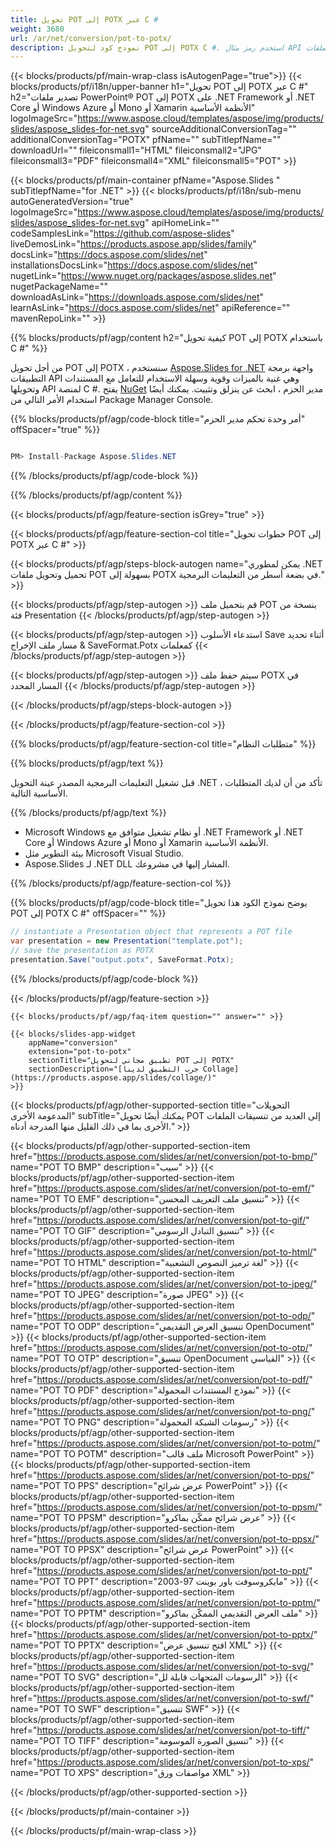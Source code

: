 ```yaml
---
title: تحويل POT إلى POTX عبر C #
weight: 3680
url: /ar/net/conversion/pot-to-potx/ 
description: نموذج كود لتحويل POT إلى POTX C #. استخدم رمز مثال API لملفات POT الدفعية لتحويل POTX داخل VB.NET أو Asp.NET أو أي تطبيق قائم على .NET.
---
```


{{< blocks/products/pf/main-wrap-class isAutogenPage="true">}}
{{< blocks/products/pf/i18n/upper-banner h1="تحويل POT إلى POTX عبر C #" h2="تصدير ملفات PowerPoint® POT إلى POTX على .NET Framework أو .NET Core أو Windows Azure أو Mono أو Xamarin الأنظمة الأساسية" logoImageSrc="https://www.aspose.cloud/templates/aspose/img/products/slides/aspose_slides-for-net.svg" sourceAdditionalConversionTag="" additionalConversionTag="POTX" pfName="" subTitlepfName="" downloadUrl="" fileiconsmall1="HTML" fileiconsmall2="JPG" fileiconsmall3="PDF" fileiconsmall4="XML" fileiconsmall5="POT" >}}

{{< blocks/products/pf/main-container pfName="Aspose.Slides " subTitlepfName="for .NET" >}}
{{< blocks/products/pf/i18n/sub-menu autoGeneratedVersion="true" logoImageSrc="https://www.aspose.cloud/templates/aspose/img/products/slides/aspose_slides-for-net.svg" apiHomeLink="" codeSamplesLink="https://github.com/aspose-slides" liveDemosLink="https://products.aspose.app/slides/family" docsLink="https://docs.aspose.com/slides/net" installationsDocsLink="https://docs.aspose.com/slides/net" nugetLink="https://www.nuget.org/packages/aspose.slides.net" nugetPackageName="" downloadAsLink="https://downloads.aspose.com/slides/net" learnAsLink="https://docs.aspose.com/slides/net" apiReference="" mavenRepoLink="" >}}

{{% blocks/products/pf/agp/content h2="كيفية تحويل POT إلى POTX باستخدام C #" %}}

 من أجل تحويل POT إلى POTX ، سنستخدم
 [Aspose.Slides for .NET](https://products.aspose.com/slides/ar/net)
 واجهة برمجة التطبيقات API وهي غنية بالميزات وقوية وسهلة الاستخدام للتعامل مع المستندات وتحويلها API لمنصة C #. يفتح
 [NuGet](https://www.nuget.org/packages/aspose.slides.net)
 مدير الحزم ، ابحث عن
 ينزلق
 وتثبيت. يمكنك أيضًا استخدام الأمر التالي من Package Manager Console.

{{% blocks/products/pf/agp/code-block title="أمر وحدة تحكم مدير الحزم" offSpacer="true" %}}

```cs

PM> Install-Package Aspose.Slides.NET

```

{{% /blocks/products/pf/agp/code-block %}}

{{% /blocks/products/pf/agp/content %}}

{{< blocks/products/pf/agp/feature-section isGrey="true" >}}


{{< blocks/products/pf/agp/feature-section-col title="خطوات تحويل POT إلى POTX عبر C #" >}}

{{< blocks/products/pf/agp/steps-block-autogen name="يمكن لمطوري .NET تحميل وتحويل ملفات POT بسهولة إلى POTX في بضعة أسطر من التعليمات البرمجية." >}}

{{< blocks/products/pf/agp/step-autogen >}}
قم بتحميل ملف POT بنسخة من فئة Presentation
{{< /blocks/products/pf/agp/step-autogen >}}

{{< blocks/products/pf/agp/step-autogen >}}
استدعاء الأسلوب Save أثناء تحديد مسار ملف الإخراج & SaveFormat.Potx كمعلمات
{{< /blocks/products/pf/agp/step-autogen >}}

{{< blocks/products/pf/agp/step-autogen >}}
سيتم حفظ ملف POTX في المسار المحدد
{{< /blocks/products/pf/agp/step-autogen >}}

{{< /blocks/products/pf/agp/steps-block-autogen >}}

{{< /blocks/products/pf/agp/feature-section-col >}}

{{% blocks/products/pf/agp/feature-section-col title="متطلبات النظام" %}}

{{% blocks/products/pf/agp/text %}}

 قبل تشغيل التعليمات البرمجية المصدر عينة التحويل .NET ، تأكد من أن لديك المتطلبات الأساسية التالية.

{{% /blocks/products/pf/agp/text %}}

- Microsoft Windows أو نظام تشغيل متوافق مع .NET Framework أو .NET Core أو Windows Azure أو Mono أو Xamarin الأنظمة الأساسية.
- بيئة التطوير مثل Microsoft Visual Studio.
- Aspose.Slides لـ .NET DLL المشار إليها في مشروعك.

{{% /blocks/products/pf/agp/feature-section-col %}}

{{% blocks/products/pf/agp/code-block title="يوضح نموذج الكود هذا تحويل POT إلى POTX C #" offSpacer="" %}}

```cs
// instantiate a Presentation object that represents a POT file
var presentation = new Presentation("template.pot");
// save the presentation as POTX
presentation.Save("output.potx", SaveFormat.Potx); 

```

{{% /blocks/products/pf/agp/code-block %}}

{{< /blocks/products/pf/agp/feature-section >}}

    {{< blocks/products/pf/agp/faq-item question="" answer="" >}}
 

<!-- aboutfile Starts -->

<!-- aboutfile Ends -->

    {{< blocks/slides-app-widget 
        appName="conversion"
        extension="pot-to-potx"
        sectionTitle="تطبيق مجاني لتحويل POT إلى POTX" 
        sectionDescription="[جرب التطبيق لدينا Collage](https://products.aspose.app/slides/collage/)" 
    >}}
    
{{< blocks/products/pf/agp/other-supported-section title="التحويلات المدعومة الأخرى" subTitle="يمكنك أيضًا تحويل POT إلى العديد من تنسيقات الملفات الأخرى بما في ذلك القليل منها المدرجة أدناه." >}}

{{< blocks/products/pf/agp/other-supported-section-item href="https://products.aspose.com/slides/ar/net/conversion/pot-to-bmp/" name="POT TO BMP" description="سيب" >}}
{{< blocks/products/pf/agp/other-supported-section-item href="https://products.aspose.com/slides/ar/net/conversion/pot-to-emf/" name="POT TO EMF" description="تنسيق ملف التعريف المحسن" >}}
{{< blocks/products/pf/agp/other-supported-section-item href="https://products.aspose.com/slides/ar/net/conversion/pot-to-gif/" name="POT TO GIF" description="تنسيق التبادل الرسومي" >}}
{{< blocks/products/pf/agp/other-supported-section-item href="https://products.aspose.com/slides/ar/net/conversion/pot-to-html/" name="POT TO HTML" description="لغة ترميز النصوص التشعبية" >}}
{{< blocks/products/pf/agp/other-supported-section-item href="https://products.aspose.com/slides/ar/net/conversion/pot-to-jpeg/" name="POT TO JPEG" description="صورة JPEG" >}}
{{< blocks/products/pf/agp/other-supported-section-item href="https://products.aspose.com/slides/ar/net/conversion/pot-to-odp/" name="POT TO ODP" description="تنسيق العرض التقديمي OpenDocument" >}}
{{< blocks/products/pf/agp/other-supported-section-item href="https://products.aspose.com/slides/ar/net/conversion/pot-to-otp/" name="POT TO OTP" description="تنسيق OpenDocument القياسي" >}}
{{< blocks/products/pf/agp/other-supported-section-item href="https://products.aspose.com/slides/ar/net/conversion/pot-to-pdf/" name="POT TO PDF" description="نموذج المستندات المحمولة" >}}
{{< blocks/products/pf/agp/other-supported-section-item href="https://products.aspose.com/slides/ar/net/conversion/pot-to-png/" name="POT TO PNG" description="رسومات الشبكة المحمولة" >}}
{{< blocks/products/pf/agp/other-supported-section-item href="https://products.aspose.com/slides/ar/net/conversion/pot-to-potm/" name="POT TO POTM" description="ملف قالب Microsoft PowerPoint" >}}
{{< blocks/products/pf/agp/other-supported-section-item href="https://products.aspose.com/slides/ar/net/conversion/pot-to-pps/" name="POT TO PPS" description="عرض شرائح PowerPoint" >}}
{{< blocks/products/pf/agp/other-supported-section-item href="https://products.aspose.com/slides/ar/net/conversion/pot-to-ppsm/" name="POT TO PPSM" description="عرض شرائح ممكّن بماكرو" >}}
{{< blocks/products/pf/agp/other-supported-section-item href="https://products.aspose.com/slides/ar/net/conversion/pot-to-ppsx/" name="POT TO PPSX" description="عرض شرائح PowerPoint" >}}
{{< blocks/products/pf/agp/other-supported-section-item href="https://products.aspose.com/slides/ar/net/conversion/pot-to-ppt/" name="POT TO PPT" description="مايكروسوفت باور بوينت 97-2003" >}}
{{< blocks/products/pf/agp/other-supported-section-item href="https://products.aspose.com/slides/ar/net/conversion/pot-to-pptm/" name="POT TO PPTM" description="ملف العرض التقديمي الممكّن بماكرو" >}}
{{< blocks/products/pf/agp/other-supported-section-item href="https://products.aspose.com/slides/ar/net/conversion/pot-to-pptx/" name="POT TO PPTX" description="افتح تنسيق عرض XML" >}}
{{< blocks/products/pf/agp/other-supported-section-item href="https://products.aspose.com/slides/ar/net/conversion/pot-to-svg/" name="POT TO SVG" description="الرسومات المتجهات قابلة لل" >}}
{{< blocks/products/pf/agp/other-supported-section-item href="https://products.aspose.com/slides/ar/net/conversion/pot-to-swf/" name="POT TO SWF" description="تنسيق SWF" >}}
{{< blocks/products/pf/agp/other-supported-section-item href="https://products.aspose.com/slides/ar/net/conversion/pot-to-tiff/" name="POT TO TIFF" description="تنسيق الصورة الموسومة" >}}
{{< blocks/products/pf/agp/other-supported-section-item href="https://products.aspose.com/slides/ar/net/conversion/pot-to-xps/" name="POT TO XPS" description="مواصفات ورق XML" >}}

{{< /blocks/products/pf/agp/other-supported-section >}}

{{< /blocks/products/pf/main-container >}}
    
{{< /blocks/products/pf/main-wrap-class >}}